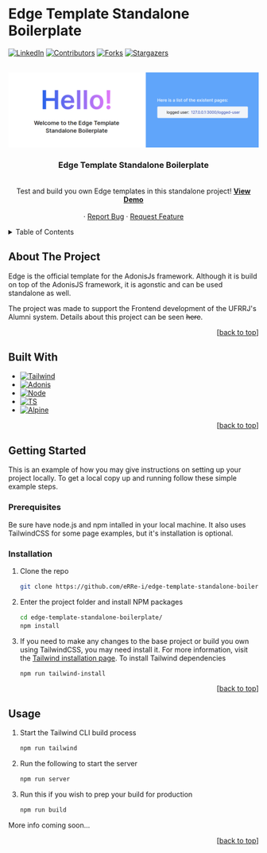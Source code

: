 # Edge Template Standalone Boilerplate

<!-- Improved compatibility of back to top link: See: https://github.com/othneildrew/Best-README-Template/pull/73 -->
<a name="readme-top"></a>
<!--
*** Thanks for checking out the Best-README-Template. If you have a suggestion
*** that would make this better, please fork the repo and create a pull request
*** or simply open an issue with the tag "enhancement".
*** Don't forget to give the project a star!
*** Thanks again! Now go create something AMAZING! :D
-->



<!-- PROJECT SHIELDS -->
<!--
*** I'm using markdown "reference style" links for readability.
*** Reference links are enclosed in brackets [ ] instead of parentheses ( ).
*** See the bottom of this document for the declaration of the reference variables
*** for contributors-url, forks-url, etc. This is an optional, concise syntax you may use.
*** https://www.markdownguide.org/basic-syntax/#reference-style-links
-->
[![LinkedIn][linkedin-shield]][linkedin-url]
[![Contributors][contributors-shield]][contributors-url]
[![Forks][forks-shield]][forks-url]
[![Stargazers][stars-shield]][stars-url]

<!-- [![Issues][issues-shield]][issues-url]
[![MIT License][license-shield]][license-url] -->




<!-- PROJECT LOGO -->
<br />
<div align="center">
  <a href="https://github.com/edge-js/edge">
    <img src="public/hellopage.png" alt="hello page">
  </a>

<h3 align="center">Edge Template Standalone Boilerplate</h3>

  <p align="center">
    <br>
    Test and build you own Edge templates in this standalone project! <a href="https://papaya-cactus-a874ad.netlify.app/"><strong>View Demo</strong></a>
    <!-- <br />
    <a href="https://github.com/eRRe-i/edge-template-standalone-boilerplate"><strong>Explore the docs »</strong></a> -->
    <br />
    <br />
    ·
    <a href="https://github.com/eRRe-i/edge-template-standalone-boilerplate/issues">Report Bug</a>
    ·
    <a href="https://github.com/eRRe-i/edge-template-standalone-boilerplate/issues">Request Feature</a>
  </p>
</div>



<!-- TABLE OF CONTENTS -->
<details>
  <summary>Table of Contents</summary>
  <ol>
    <li><a href="#about-the-project">About The Project</a></li>
    <li><a href="#built-with">Built With</a></li>
    <li>
      <a href="#getting-started">Getting Started</a>
      <ul>
        <li><a href="#prerequisites">Prerequisites</a></li>
        <li><a href="#installation">Installation</a></li>
      </ul>
    </li>
    <li><a href="#usage">Usage</a></li>
    <!-- <li><a href="#roadmap">Roadmap</a></li>
    <li><a href="#contributing">Contributing</a></li>
    <li><a href="#license">License</a></li>
    <li><a href="#contact">Contact</a></li>
    <li><a href="#acknowledgments">Acknowledgments</a></li> -->
  </ol>
</details>



<!-- ABOUT THE PROJECT -->
## About The Project
Edge is the official template for the AdonisJs framework. Although it is build on top of the AdonisJS framework, it is agonstic and can be used standalone as well.

The project was made to support the Frontend development of the UFRRJ's Alumni system. Details about this project can be seen ~~here~~.

<p align="right">[<a href="#readme-top">back to top</a>]</p>



## Built With

* [![Tailwind][TailwindCSS]][Tailwind-url]
* [![Adonis][AdonisJS]][AdonisJS-url]
* [![Node][Node.js]][Node-url]
* [![TS][TypeScript]][TypeScript-url]
* [![Alpine][Alpine.js]][Alpine-url]


<p align="right">[<a href="#readme-top">back to top</a>]</p>


<!-- GETTING STARTED -->
## Getting Started

This is an example of how you may give instructions on setting up your project locally.
To get a local copy up and running follow these simple example steps.

### Prerequisites


Be sure have node.js and npm intalled in your local machine.
It also uses TailwindCSS for some page examples, but it's installation is optional.

### Installation

1. Clone the repo
   ```sh
   git clone https://github.com/eRRe-i/edge-template-standalone-boilerplate.git
   ```
2. Enter the project folder and install NPM packages
   ```sh
   cd edge-template-standalone-boilerplate/
   npm install
   ```
3. If you need to make any changes to the base project or build you own using TailwindCSS, you may need install it. For more information, visit the [Tailwind installation page](https://tailwindcss.com/docs/installation). To install Tailwind dependencies
   ```sh
   npm run tailwind-install
   ```

<p align="right">[<a href="#readme-top">back to top</a>]</p>


<!-- USAGE EXAMPLES -->
## Usage

1. Start the Tailwind CLI build process
   ```sh
   npm run tailwind
   ```
2. Run the following to start the server 
   ```sh
   npm run server
   ```
3. Run this if you wish to prep your build for production
   ```sh
   npm run build
   ```

More info coming soon...

<p align="right">[<a href="#readme-top">back to top</a>]</p>



<!-- ROADMAP -->
<!-- ## Roadmap

- [ ] Feature 1
- [ ] Feature 2
- [ ] Feature 3
    - [ ] Nested Feature

See the [open issues](https://github.com/github_username/repo_name/issues) for a full list of proposed features (and known issues).

<p align="right">[<a href="#readme-top">back to top</a>]</p> -->



<!-- CONTRIBUTING -->
<!-- ## Contributing

Contributions are what make the open source community such an amazing place to learn, inspire, and create. Any contributions you make are **greatly appreciated**.

If you have a suggestion that would make this better, please fork the repo and create a pull request. You can also simply open an issue with the tag "enhancement".
Don't forget to give the project a star! Thanks again!

1. Fork the Project
2. Create your Feature Branch (`git checkout -b feature/AmazingFeature`)
3. Commit your Changes (`git commit -m 'Add some AmazingFeature'`)
4. Push to the Branch (`git push origin feature/AmazingFeature`)
5. Open a Pull Request

<p align="right">[<a href="#readme-top">back to top</a>]</p> -->



<!-- LICENSE -->
<!-- ## License

Distributed under the MIT License. See `LICENSE.txt` for more information.

<p align="right">[<a href="#readme-top">back to top</a>]</p> -->



<!-- CONTACT -->
<!-- ## Contact

Your Name - [@twitter_handle](https://twitter.com/twitter_handle) - email@email_client.com

Project Link: [https://github.com/github_username/repo_name](https://github.com/github_username/repo_name)

<p align="right">[<a href="#readme-top">back to top</a>]</p> -->



<!-- ACKNOWLEDGMENTS -->
<!-- ## Acknowledgments

* []()
* []()
* []()

<p align="right">[<a href="#readme-top">back to top</a>]</p> -->


<!-- MARKDOWN LINKS & IMAGES -->
<!-- https://www.markdownguide.org/basic-syntax/#reference-style-links -->
[contributors-shield]: https://img.shields.io/github/contributors/eRRe-i/edge-template-standalone-boilerplate?style=for-the-badge
[contributors-url]: https://github.com/eRRe-i/edge-template-standalone-boilerplate/graphs/contributors

[forks-shield]: https://img.shields.io/github/forks/eRRe-i/edge-template-standalone-boilerplate?style=for-the-badge
[forks-url]: https://github.com/eRRe-i/edge-template-standalone-boilerplate/network/members

[stars-shield]: https://img.shields.io/github/stars/eRRe-i/edge-template-standalone-boilerplate?style=for-the-badge
[stars-url]: https://github.com/eRRe-i/edge-template-standalone-boilerplate/stargazers

<!-- [issues-shield]: https://img.shields.io/github/issues/github_username/repo_name.svg?style=for-the-badge
[issues-url]: https://github.com/github_username/repo_name/issues

[license-shield]: https://img.shields.io/github/license/github_username/repo_name.svg?style=for-the-badge
[license-url]: https://github.com/github_username/repo_name/blob/master/LICENSE.txt -->

[linkedin-shield]: https://img.shields.io/badge/LinkedIn-0077B5?style=for-the-badge&logo=linkedin&logoColor=white
[linkedin-url]: https://www.linkedin.com/in/leandro-bataglia-bb23b321/

<!-- [product-screenshot]: images/screenshot.png -->

[AdonisJS]: https://img.shields.io/badge/adonisjs-%23220052.svg?style=for-the-badge&logo=adonisjs&logoColor=white
[AdonisJS-url]: https://adonisjs.com/
[TailwindCSS]: https://img.shields.io/badge/tailwindcss-%2338B2AC.svg?style=for-the-badge&logo=tailwind-css&logoColor=white
[Tailwind-url]: https://tailwindcss.com/docs/installation
[Node.js]: https://img.shields.io/badge/node.js-6DA55F?style=for-the-badge&logo=node.js&logoColor=white
[Node-url]: https://nodejs.org/en/
[TypeScript]: https://img.shields.io/badge/typescript-%23007ACC.svg?style=for-the-badge&logo=typescript&logoColor=white
[TypeScript-url]: https://www.typescriptlang.org/
[Alpine.js]: https://img.shields.io/static/v1?style=for-the-badge&message=Alpine.js&color=222222&logo=Alpine.js&logoColor=8BC0D0&label=
[Alpine-url]: https://alpinejs.dev/

[Next.js]: https://img.shields.io/badge/next.js-000000?style=for-the-badge&logo=nextdotjs&logoColor=white
[Next-url]: https://nextjs.org/
[React.js]: https://img.shields.io/badge/React-20232A?style=for-the-badge&logo=react&logoColor=61DAFB
[React-url]: https://reactjs.org/
[Vue.js]: https://img.shields.io/badge/Vue.js-35495E?style=for-the-badge&logo=vuedotjs&logoColor=4FC08D
[Vue-url]: https://vuejs.org/
[Angular.io]: https://img.shields.io/badge/Angular-DD0031?style=for-the-badge&logo=angular&logoColor=white
[Angular-url]: https://angular.io/
[Svelte.dev]: https://img.shields.io/badge/Svelte-4A4A55?style=for-the-badge&logo=svelte&logoColor=FF3E00
[Svelte-url]: https://svelte.dev/
[Laravel.com]: https://img.shields.io/badge/Laravel-FF2D20?style=for-the-badge&logo=laravel&logoColor=white
[Laravel-url]: https://laravel.com
[Bootstrap.com]: https://img.shields.io/badge/Bootstrap-563D7C?style=for-the-badge&logo=bootstrap&logoColor=white
[Bootstrap-url]: https://getbootstrap.com
[JQuery.com]: https://img.shields.io/badge/jQuery-0769AD?style=for-the-badge&logo=jquery&logoColor=white
[JQuery-url]: https://jquery.com 
